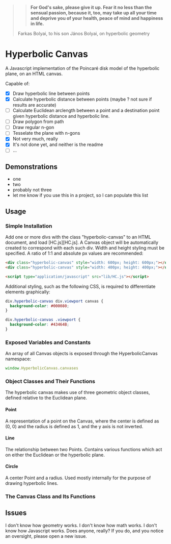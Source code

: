 > > **For God's sake, please give it up. Fear it no less than the sensual passion, because it, too, may take up all your time and deprive you of your health, peace of mind and happiness in life.**
>
> Farkas Bolyai, to his son János Bolyai, on hyperbolic geometry

# Hyperbolic Canvas
A Javascript implementation of the Poincaré disk model of the hyperbolic plane, on an HTML canvas.

Capable of:

- [x] Draw hyperbolic line between points
- [x] Calculate hyperbolic distance between points (maybe ?  not sure if results are accurate)
- [ ] Calculate Euclidean arclength between a point and a destination point given hyperbolic distance and hyperbolic line.
- [ ] Draw polygon from path
- [ ] Draw regular n-gon
- [ ] Tesselate the plane with n-gons
- [x] Not very much, really
- [x] It's not done yet, and neither is the readme
- [ ] ...

## Demonstrations
* one
* two
* probably not three
* let me know if you use this in a project, so I can populate this list

## Usage
### Simple Installation
Add one or more divs with the class "hyperbolic-canvas" to an HTML document, and load [HC.js][HC.js].  A Canvas object will be automatically created to correspond with each such div.  Width and height styling must be specified.  A ratio of 1:1 and absolute px values are recommended:

```html
<div class="hyperbolic-canvas" style="width: 600px; height: 600px;"></div>
<div class="hyperbolic-canvas" style="width: 400px; height: 400px;"></div>

<script type="application/javascript" src="lib/HC.js"></script>
```

Additional styling, such as the following CSS, is required to differentiate elements graphically:
```css
div.hyperbolic-canvas div.viewport canvas {
  background-color: #000080;
}

div.hyperbolic-canvas .viewport {
  background-color: #43464B;
}
```

### Exposed Variables and Constants
An array of all Canvas objects is exposed through the HyperbolicCanvas namespace:

```javascript
window.HyperbolicCanvas.canvases
```

### Object Classes and Their Functions
The hyperbolic canvas makes use of three geometric object classes, defined relative to the Euclidean plane.

#### Point
A representation of a point on the Canvas, where the center is defined as (0, 0) and the radius is defined as 1, and the y axis is not inverted.

#### Line
The relationship between two Points.  Contains various functions which act on either the Euclidean or the hyperbolic plane.

#### Circle
A center Point and a radius.  Used mostly internally for the purpose of drawing hyperbolic lines.

### The Canvas Class and Its Functions

## Issues
I don't know how geometry works.  I don't know how math works.  I don't know how Javascript works.  Does anyone, really?  If you do, and you notice an oversight, please open a new issue.
